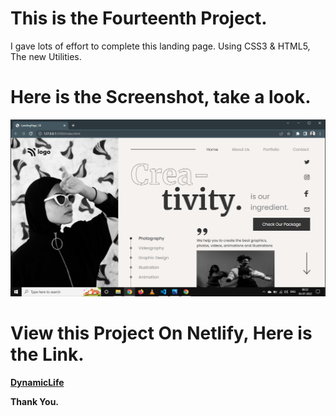 # This is the Fourteenth Project.

I gave lots of effort to complete this landing page. Using CSS3 & HTML5, The new Utilities.

# Here is the Screenshot, take a look.

![Project-14](Overview.png)

# View this Project On Netlify, Here is the Link.

**[DynamicLife](https://dynamiclife.netlify.app/)**

**Thank You.**

